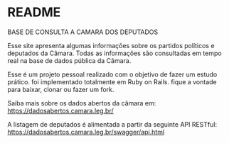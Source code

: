 # README
BASE DE CONSULTA A CAMARA DOS DEPUTADOS

Esse site apresenta algumas informações sobre os partidos políticos e deputados da Câmara. Todas as informações são consultadas em tempo real na base de dados pública da Câmara.

Esse é um projeto pessoal realizado com o objetivo de fazer um estudo prático. foi implementado totalmente em Ruby on Rails. fique a vontade para baixar, clonar ou fazer um fork.

Saiba mais sobre os dados abertos da câmara em: https://dadosabertos.camara.leg.br/

A listagem de deputados é alimentada a partir da seguinte API RESTful: https://dadosabertos.camara.leg.br/swagger/api.html